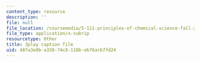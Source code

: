 ```yaml
---
content_type: resource
description: ''
file: null
file_location: /coursemedia/5-111-principles-of-chemical-science-fall-2008/48fa3e0ba33874c8118beb76acb7fd24_7mcSMG0-3FU.srt
file_type: application/x-subrip
resourcetype: Other
title: 3play caption file
uid: 48fa3e0b-a338-74c8-118b-eb76acb7fd24
---
```

